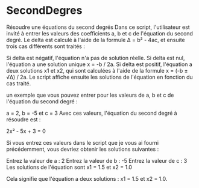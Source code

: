 # SecondDegres
Résoudre une équations du second degrés 
Dans ce script, l'utilisateur est invité à entrer les valeurs des coefficients a, b et c de l'équation du second degré. Le delta est calculé à l'aide de la formule Δ = b² - 4ac, et ensuite trois cas différents sont traités :

Si delta est négatif, l'équation n'a pas de solution réelle.
Si delta est nul, l'équation a une solution unique x = -b / 2a.
Si delta est positif, l'équation a deux solutions x1 et x2, qui sont calculées à l'aide de la formule x = (-b ± √Δ) / 2a.
Le script affiche ensuite les solutions de l'équation en fonction du cas traité.

un exemple que vous pouvez entrer pour les valeurs de a, b et c de l'équation du second degré :

a = 2, b = -5 et c = 3
Avec ces valeurs, l'équation du second degré à résoudre est :

2x² - 5x + 3 = 0

Si vous entrez ces valeurs dans le script que je vous ai fourni précédemment, vous devriez obtenir les solutions suivantes :

Entrez la valeur de a : 2
Entrez la valeur de b : -5
Entrez la valeur de c : 3
Les solutions de l'équation sont x1 = 1.5 et x2 = 1.0

Cela signifie que l'équation a deux solutions : x1 = 1.5 et x2 = 1.0.



